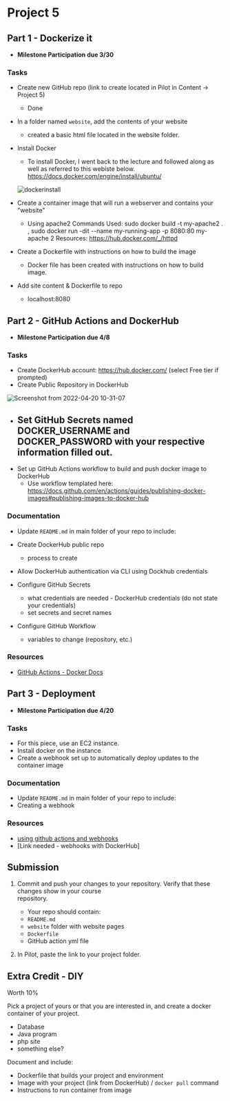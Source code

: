 # Project 5

## Part 1 - Dockerize it

- **Milestone Participation due 3/30**

### Tasks

- Create new GitHub repo (link to create located in Pilot in Content -> Project 5)
  - Done 
- In a folder named `website`, add the contents of your website
  - created a basic html file located in the website folder. 
- Install Docker
  - To install Docker, I went back to the lecture and followed along as well as referred to this webiste below. 
https://docs.docker.com/engine/install/ubuntu/

  ![dockerinstall](https://user-images.githubusercontent.com/77417309/164245525-07896cdf-a235-4131-b2e8-22847c79f961.png)

- Create a container image that will run a webserver and contains your "website"
  - Using apache2 
 Commands Used: sudo docker build -t my-apache2 . , sudo docker run -dit --name my-running-app -p 8080:80 my-apache 2
 Resources: 
 https://hub.docker.com/_/httpd
- Create a Dockerfile with instructions on how to build the image
  - Docker file has been created with instructions on how to build image. 
- Add site content & Dockerfile to repo
  - localhost:8080

## Part 2 - GitHub Actions and DockerHub

- **Milestone Participation due 4/8**

### Tasks

- Create DockerHub account: https://hub.docker.com/ (select Free tier if prompted)
- Create Public Repository in DockerHub

![Screenshot from 2022-04-20 10-31-07](https://user-images.githubusercontent.com/77417309/164342779-2f772f48-b42f-4bf9-8152-37bcdc61fa6b.png)

- Set GitHub Secrets named DOCKER_USERNAME and DOCKER_PASSWORD with your respective information filled out.
  - 
- Set up GitHub Actions workflow to build and push docker image to DockerHub
  - Use workflow templated here: https://docs.github.com/en/actions/guides/publishing-docker-images#publishing-images-to-docker-hub

### Documentation

- Update `README.md` in main folder of your repo to include:

- Create DockerHub public repo
  - process to create
- Allow DockerHub authentication via CLI using Dockhub credentials
- Configure GitHub Secrets
  - what credentials are needed - DockerHub credentials (do not state your credentials)
  - set secrets and secret names
- Configure GitHub Workflow
  - variables to change (repository, etc.)

### Resources

- [GitHub Actions - Docker Docs](https://docs.docker.com/ci-cd/github-actions/)

## Part 3 - Deployment

- **Milestone Participation due 4/20**

### Tasks

- For this piece, use an EC2 instance.
- Install docker on the instance
- Create a webhook set up to automatically deploy updates to the container image

### Documentation

- Update `README.md` in main folder of your repo to include:
- Creating a webhook

### Resources

- [using github actions and webhooks](https://levelup.gitconnected.com/automated-deployment-using-docker-github-actions-and-webhooks-54018fc12e32)
- [Link needed - webhooks with DockerHub]

## Submission

1. Commit and push your changes to your repository. Verify that these changes show in your course  
   repository.

   - Your repo should contain:
   - `README.md`
   - `website` folder with website pages
   - `Dockerfile`
   - GitHub action yml file

2. In Pilot, paste the link to your project folder.

## Extra Credit - DIY

Worth 10%

Pick a project of yours or that you are interested in, and create a docker container of your project.

- Database
- Java program
- php site
- something else?

Document and include:

- Dockerfile that builds your project and environment
- Image with your project (link from DockerHub) / `docker pull` command
- Instructions to run container from image
